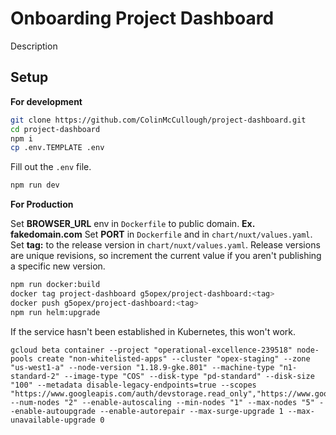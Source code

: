 # Onboarding Project Dashboard

Description

## Setup

**For development**

```bash
git clone https://github.com/ColinMcCullough/project-dashboard.git
cd project-dashboard
npm i
cp .env.TEMPLATE .env
```

Fill out the `.env` file.

```bash
npm run dev
```

**For Production**

Set **BROWSER_URL** env in `Dockerfile` to public domain. __Ex. fakedomain.com__
Set **PORT** in `Dockerfile` and in `chart/nuxt/values.yaml`.
Set **tag:** to the release version in `chart/nuxt/values.yaml`. Release versions are unique revisions, so increment the current value if you aren't publishing a specific new version.

```bash
npm run docker:build
docker tag project-dashboard g5opex/project-dashboard:<tag>
docker push g5opex/project-dashboard:<tag>
npm run helm:upgrade
```

If the service hasn't been established in Kubernetes, this won't work.

```
gcloud beta container --project "operational-excellence-239518" node-pools create "non-whitelisted-apps" --cluster "opex-staging" --zone "us-west1-a" --node-version "1.18.9-gke.801" --machine-type "n1-standard-2" --image-type "COS" --disk-type "pd-standard" --disk-size "100" --metadata disable-legacy-endpoints=true --scopes "https://www.googleapis.com/auth/devstorage.read_only","https://www.googleapis.com/auth/logging.write","https://www.googleapis.com/auth/monitoring","https://www.googleapis.com/auth/servicecontrol","https://www.googleapis.com/auth/service.management.readonly","https://www.googleapis.com/auth/trace.append" --num-nodes "2" --enable-autoscaling --min-nodes "1" --max-nodes "5" --enable-autoupgrade --enable-autorepair --max-surge-upgrade 1 --max-unavailable-upgrade 0
```
